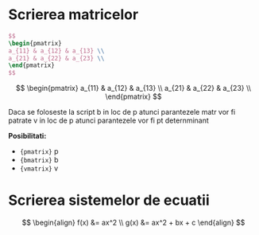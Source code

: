 <script id="MathJax-script" async src="https://cdn.jsdelivr.net/npm/mathjax@3/es5/tex-mml-chtml.js"></script>

# Scrierea matricelor


```LaTeX
$$
\begin{pmatrix}
a_{11} & a_{12} & a_{13} \\
a_{21} & a_{22} & a_{23} \\
\end{pmatrix}
$$
```

$$
\begin{pmatrix}
a_{11} & a_{12} & a_{13} \\
a_{21} & a_{22} & a_{23} \\
\end{pmatrix}
$$

Daca se foloseste la script b in loc de p atunci parantezele matr vor fi patrate
                            v in loc de p atunci parantezele vor fi pt deternminant

**Posibilitati:**                            

- `{pmatrix}`  p
- `{bmatrix}`  b
- `{vmatrix}`  v


# Scrierea sistemelor de ecuatii

$$
\begin{align}
f(x) &= ax^2 \\
g(x) &= ax^2 + bx + c
\end{align}
$$
